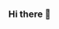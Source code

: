 ### Hi there 👋

<!--
**Rejayolie/rejayolie** is a ✨ _special_ ✨ repository because its `README.md` (this file) appears on your GitHub profile.


 🔭 I’m currently working on data analyst/data science projects
 🌱 I’m currently learning Data analysis with Udacity
 👯 I’m looking to collaborate on Open source projects and deliver solutions on large messy datasets!
 🤔 I’m looking for help with statistical models and machine learning tools 
 💬 Need a ghost writer for your tech-blog? I'm here for you!
 😄 Pronouns: She/her
 ⚡ Fun fact: Data wrangling at day, testing models on weekends
-->
